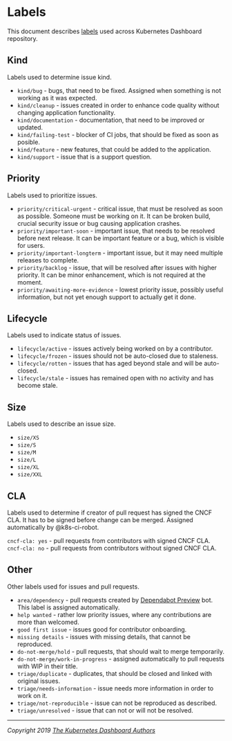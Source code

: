 # Labels

This document describes [labels](https://github.com/CAPS-Cloud/dashboard/labels) used across Kubernetes Dashboard repository.

## Kind

Labels used to determine issue kind.

* `kind/bug` - bugs, that need to be fixed. Assigned when something is not working as it was expected.
* `kind/cleanup` - issues created in order to enhance code quality without changing application functionality.
* `kind/documentation` - documentation, that need to be improved or updated.
* `kind/failing-test` - blocker of CI jobs, that should be fixed as soon as posible.
* `kind/feature` - new features, that could be added to the application.
* `kind/support` - issue that is a support question.

## Priority

Labels used to prioritize issues.

* `priority/critical-urgent` - critical issue, that must be resolved as soon as possible. Someone must be working on it. It can be broken build, crucial security issue or bug causing application crashes.
* `priority/important-soon` - important issue, that needs to be resolved before next release. It can be important feature or a bug, which is visible for users.
* `priority/important-longterm` - important issue, but it may need multiple releases to complete.
* `priority/backlog` - issue, that will be resolved after issues with higher priority. It can be minor enhancement, which is not required at the moment.
* `priority/awaiting-more-evidence` - lowest priority issue, possibly useful information, but not yet enough support to actually get it done.

## Lifecycle

Labels used to indicate status of issues.

* `lifecycle/active` - issues actively being worked on by a contributor.
* `lifecycle/frozen` - issues should not be auto-closed due to staleness.
* `lifecycle/rotten` - issues that has aged beyond stale and will be auto-closed.
* `lifecycle/stale` - issues has remained open with no activity and has become stale.

## Size

Labels used to describe an issue size.

* `size/XS`
* `size/S`
* `size/M`
* `size/L`
* `size/XL`
* `size/XXL`

## CLA

Labels used to determine if creator of pull request has signed the CNCF CLA. It has to be signed before change can be merged. Assigned automatically by @k8s-ci-robot.

`cncf-cla: yes` - pull requests from contributors with signed CNCF CLA.
`cncf-cla: no` - pull requests from contributors without signed CNCF CLA.

## Other

Other labels used for issues and pull requests.

* `area/dependency` - pull requests created by [Dependabot Preview](https://github.com/marketplace/dependabot-preview/) bot. This label is assigned automatically.
* `help wanted` - rather low priority issues, where any contributions are more than welcomed.
* `good first issue` - issues good for contributor onboarding.
* `missing details` - issues with missing details, that cannot be reproduced.
* `do-not-merge/hold` - pull requests, that should wait to merge temporarily.
* `do-not-merge/work-in-progress` - assigned automatically to pull requests with WIP in their title.
* `triage/duplicate` - duplicates, that should be closed and linked with original issues.
* `triage/needs-information` - issue needs more information in order to work on it.
* `triage/not-reproducible` - issue can not be reproduced as described.
* `triage/unresolved` - issue that can not or will not be resolved.

----
_Copyright 2019 [The Kubernetes Dashboard Authors](https://github.com/CAPS-Cloud/dashboard/graphs/contributors)_
